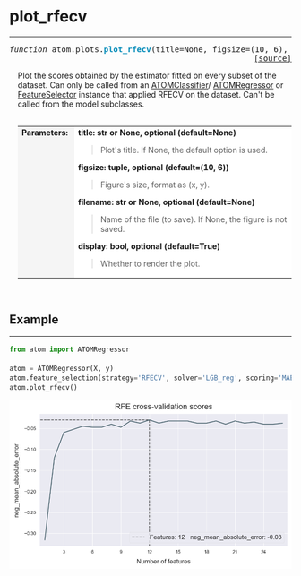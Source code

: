 # plot_rfecv
------------

<pre><em>function</em> atom.plots.<strong style="color:#008AB8">plot_rfecv</strong>(title=None, figsize=(10, 6), filename=None, display=True)
<div align="right"><a href="https://github.com/tvdboom/ATOM/blob/master/atom/plots.py#L213">[source]</a></div></pre>
<div style="padding-left:3%">
Plot the scores obtained by the estimator fitted on every subset of
 the dataset. Can only be
 called from an <a href="../../ATOM/atomclassifier">ATOMClassifier</a>/
 <a href="../../ATOM/atomregressor">ATOMRegressor</a> or 
 <a href="../../feature_engineering/feature_selector">FeatureSelector</a> instance
 that applied RFECV on the dataset. Can't be called from the model subclasses.
<br /><br />
<table width="100%">
<tr>
<td width="15%" style="vertical-align:top; background:#F5F5F5;"><strong>Parameters:</strong></td>
<td width="75%" style="background:white;">
<strong>title: str or None, optional (default=None)</strong>
<blockquote>
Plot's title. If None, the default option is used.
</blockquote>
<strong>figsize: tuple, optional (default=(10, 6))</strong>
<blockquote>
Figure's size, format as (x, y).
</blockquote>
<strong>filename: str or None, optional (default=None)</strong>
<blockquote>
Name of the file (to save). If None, the figure is not saved.
</blockquote>
<strong>display: bool, optional (default=True)</strong>
<blockquote>
Whether to render the plot.
</blockquote>
</tr>
</table>
</div>
<br />



## Example
----------
```python
from atom import ATOMRegressor

atom = ATOMRegressor(X, y)
atom.feature_selection(strategy='RFECV', solver='LGB_reg', scoring='MAE')
atom.plot_rfecv()
```
![plot_correlation](./img/plot_rfecv.png)
